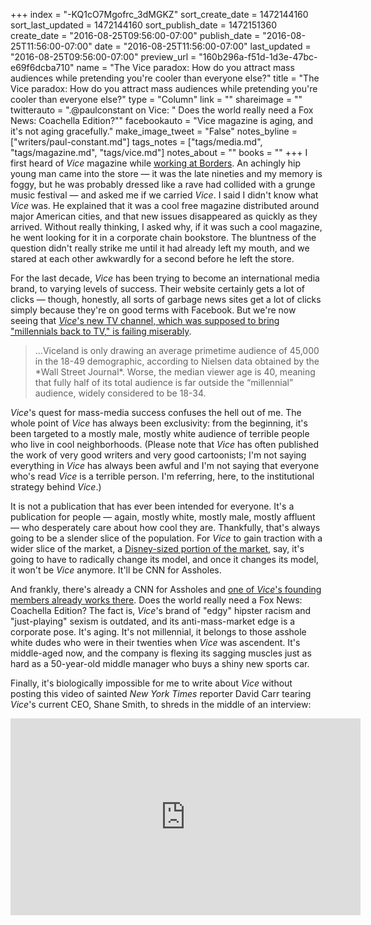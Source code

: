 +++
index = "-KQ1cO7Mgofrc_3dMGKZ"
sort_create_date = 1472144160
sort_last_updated = 1472144160
sort_publish_date = 1472151360
create_date = "2016-08-25T09:56:00-07:00"
publish_date = "2016-08-25T11:56:00-07:00"
date = "2016-08-25T11:56:00-07:00"
last_updated = "2016-08-25T09:56:00-07:00"
preview_url = "160b296a-f51d-1d3e-47bc-e69f6dcba710"
name = "The Vice paradox: How do you attract mass audiences while pretending you're cooler than everyone else?"
title = "The Vice paradox: How do you attract mass audiences while pretending you're cooler than everyone else?"
type = "Column"
link = ""
shareimage = ""
twitterauto = ".@paulconstant on Vice: \" Does the world really need a Fox News: Coachella Edition?\""
facebookauto = "Vice magazine is aging, and it's not aging gracefully."
make_image_tweet = "False"
notes_byline = ["writers/paul-constant.md"]
tags_notes = ["tags/media.md", "tags/magazine.md", "tags/vice.md"]
notes_about = ""
books = ""
+++
I first heard of *Vice* magazine while [working at Borders](https://medium.com/@paulconstant/books-without-borders-b8ccb08b5b8a#.m31okopsy). An achingly hip young man came into the store — it was the late nineties and my memory is foggy, but he was probably dressed like a rave had collided with a grunge music festival — and asked me if we carried *Vice*. I said I didn't know what *Vice* was. He explained that it was a cool free magazine distributed around major American cities, and that new issues disappeared as quickly as they arrived. Without really thinking, I asked why, if it was such a cool magazine, he went looking for it in a corporate chain bookstore. The bluntness of the question didn't really strike me until it had already left my mouth, and we stared at each other awkwardly for a second before he left the store.

For the last decade, *Vice* has been trying to become an international media brand, to varying levels of success. Their website certainly gets a lot of clicks — though, honestly, all sorts of garbage news sites get a lot of clicks simply because they're on good terms with Facebook. But we're now seeing that [*Vice*'s new TV channel, which was supposed to bring "millennials back to TV," is failing miserably](http://www.thewrap.com/viceland-low-ratings-shane-smith-ae-disney-vice-media/). 

<blockquote>...Viceland is only drawing an average primetime audience of 45,000 in the 18-49 demographic, according to Nielsen data obtained by the *Wall Street Journal*. Worse, the median viewer age is 40, meaning that fully half of its total audience is far outside the “millennial” audience, widely considered to be 18-34.</blockquote>

*Vice*'s quest for mass-media success confuses the hell out of me. The whole point of *Vice* has always been exclusivity: from the beginning, it's been targeted to a mostly male, mostly white audience of terrible people who live in cool neighborhoods. (Please note that *Vice* has often published the work of very good writers and very good cartoonists; I'm not saying everything in *Vice* has always been awful and I'm not saying that everyone who's read *Vice* is a terrible person. I'm referring, here, to the institutional strategy behind *Vice*.) 

It is not a publication that has ever been intended for everyone. It's a publication for people — again, mostly white, mostly male, mostly affluent — who desperately care about how cool they are. Thankfully, that's always going to be a slender slice of the population. For *Vice* to gain traction with a wider slice of the market, a [Disney-sized portion of the market](http://www.wsj.com/articles/disney-and-vice-a-storybook-romance-1471963909), say, it's going to have to radically change its model, and once it changes its model, it won't be *Vice* anymore. It'll be CNN for Assholes. 

And frankly, there's already a CNN for Assholes and [one of *Vice*'s founding members already works there](http://www.huffingtonpost.com/2015/05/15/gavin-mcinnes-women-happier-at-home_n_7289048.html). Does the world really need a Fox News: Coachella Edition? The fact is, *Vice*'s brand of "edgy" hipster racism and "just-playing" sexism is outdated, and its anti-mass-market edge is a corporate pose. It's aging. It's not millennial, it belongs to those asshole white dudes who were in their twenties when *Vice* was ascendent. It's middle-aged now, and the company is flexing its sagging muscles just as hard as a 50-year-old middle manager who buys a shiny new sports car. 

Finally, it's biologically impossible for me to write about *Vice* without posting this video of sainted *New  York Times* reporter David Carr tearing *Vice*'s current CEO, Shane Smith,  to shreds in the middle of an interview:

<iframe width="560" height="315" src="https://www.youtube.com/embed/iLmkec_4Rfo?rel=0" frameborder="0" allowfullscreen></iframe>
